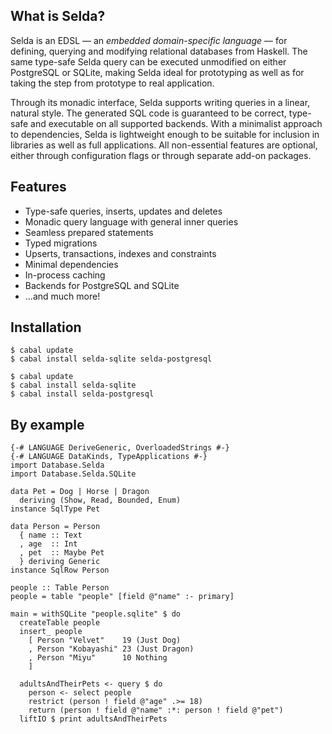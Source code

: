 <div class="pane" id="left">

## What is Selda?

Selda is an EDSL &mdash; an *embedded domain-specific language*
&mdash; for defining, querying and modifying relational databases
from Haskell.
The same type-safe Selda query can be executed unmodified on
either PostgreSQL or SQLite, making Selda ideal for prototyping
as well as for taking the step from prototype to real application.

Through its monadic interface, Selda supports writing queries in a
linear, natural style. The generated SQL code is guaranteed to be
correct, type-safe and executable on all supported backends.
With a minimalist approach to dependencies, Selda is lightweight
enough to be suitable for inclusion in libraries as well as full
applications.
All non-essential features are optional, either through configuration
flags or through separate add-on packages.

## Features
* Type-safe queries, inserts, updates and deletes
* Monadic query language with general inner queries
* Seamless prepared statements
* Typed migrations
* Upserts, transactions, indexes and constraints
* Minimal dependencies
* In-process caching
* Backends for PostgreSQL and SQLite
* ...and much more!

</div>


<div class="pane" id="right">

## Installation

```language-shell widecode
$ cabal update
$ cabal install selda-sqlite selda-postgresql
```

```language-shell narrowcode
$ cabal update
$ cabal install selda-sqlite
$ cabal install selda-postgresql
```

## By example

```language-haskell
{-# LANGUAGE DeriveGeneric, OverloadedStrings #-}
{-# LANGUAGE DataKinds, TypeApplications #-}
import Database.Selda
import Database.Selda.SQLite

data Pet = Dog | Horse | Dragon
  deriving (Show, Read, Bounded, Enum)
instance SqlType Pet

data Person = Person
  { name :: Text
  , age  :: Int
  , pet  :: Maybe Pet
  } deriving Generic
instance SqlRow Person

people :: Table Person
people = table "people" [field @"name" :- primary]

main = withSQLite "people.sqlite" $ do
  createTable people
  insert_ people
    [ Person "Velvet"    19 (Just Dog)
    , Person "Kobayashi" 23 (Just Dragon)
    , Person "Miyu"      10 Nothing
    ]

  adultsAndTheirPets <- query $ do
    person <- select people
    restrict (person ! field @"age" .>= 18)
    return (person ! field @"name" :*: person ! field @"pet")
  liftIO $ print adultsAndTheirPets
```
</div>

